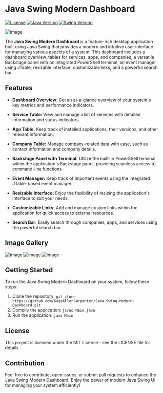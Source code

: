 # Java Swing Modern Dashboard

[![License](https://img.shields.io/badge/license-MIT-blue.svg)](LICENSE)
[![Java Version](https://img.shields.io/badge/java-%3E%3D8-orange.svg)](https://www.oracle.com/java/technologies/javase-downloads.html)
[![Swing Version](https://img.shields.io/badge/swing-2.0-green.svg)](https://docs.oracle.com/javase/8/docs/api/javax/swing/package-summary.html)

![image](https://github.com/GageAllenCarpenter/Java-Swing-Modern-Dashboard/assets/94803911/43d6eb38-8686-42e4-93d4-45ccbe2288a6)

The **Java Swing Modern Dashboard** is a feature-rich desktop application built using Java Swing that provides a modern and intuitive user interface for managing various aspects of a system. This dashboard includes a dashboard overview, tables for services, apps, and companies, a versatile Backstage panel with an integrated PowerShell terminal, an event manager using JTable, resizable interface, customizable links, and a powerful search bar.

## Features

- **Dashboard Overview:** Get an at-a-glance overview of your system's key metrics and performance indicators.

- **Service Table:** View and manage a list of services with detailed information and status indicators.

- **App Table:** Keep track of installed applications, their versions, and other relevant information.

- **Company Table:** Manage company-related data with ease, such as contact information and company details.

- **Backstage Panel with Terminal:** Utilize the built-in PowerShell terminal within the application's Backstage panel, providing seamless access to command-line functions.

- **Event Manager:** Keep track of important events using the integrated JTable-based event manager.

- **Resizable Interface:** Enjoy the flexibility of resizing the application's interface to suit your needs.

- **Customizable Links:** Add and manage custom links within the application for quick access to external resources.

- **Search Bar:** Easily search through companies, apps, and services using the powerful search bar.

## Image Gallery
![image](https://github.com/GageAllenCarpenter/Java-Swing-Modern-Dashboard/assets/94803911/b09da340-c826-4438-a099-464313a867da)
![image](https://github.com/GageAllenCarpenter/Java-Swing-Modern-Dashboard/assets/94803911/dced5beb-b711-416c-9630-7187fb08f494)
![image](https://github.com/GageAllenCarpenter/Java-Swing-Modern-Dashboard/assets/94803911/282397ab-761f-48fd-b174-8a53a03f4fcd)

## Getting Started

To run the Java Swing Modern Dashboard on your system, follow these steps:

1. Clone the repository: ``git clone https://github.com/GageAllenCarpenter/Java-Swing-Modern-Dashboard.git``
2. Compile the application: ``javac Main.java``
3. Run the application: ``java Main``

## License

This project is licensed under the MIT License - see the LICENSE file for details.

## Contribution

Feel free to contribute, open issues, or submit pull requests to enhance the Java Swing Modern Dashboard. Enjoy the power of modern Java Swing UI for managing your system efficiently!


